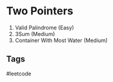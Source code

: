 # Two Pointers

1. Valid Palindrome (Easy)
2. 3Sum (Medium)
3. Container With Most Water (Medium)

## Tags
#leetcode
